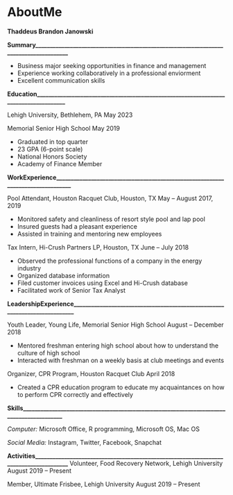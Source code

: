 # AboutMe
**Thaddeus Brandon Janowski**

**Summary\_\_\_\_\_\_\_\_\_\_\_\_\_\_\_\_\_\_\_\_\_\_\_\_\_\_\_\_\_\_\_\_\_\_\_\_\_\_\_\_\_\_\_\_\_\_\_\_\_\_\_\_\_\_\_\_\_\_\_\_\_\_\_\_\_\_\_\_\_\_\_\_\_\_\_\_\_\_\_\_\_\_\_\_\_\_**

- Business major seeking opportunities in finance and management
- Experience working collaboratively in a professional enviorment
- Excellent communication skills

**Education\_\_\_\_\_\_\_\_\_\_\_\_\_\_\_\_\_\_\_\_\_\_\_\_\_\_\_\_\_\_\_\_\_\_\_\_\_\_\_\_\_\_\_\_\_\_\_\_\_\_\_\_\_\_\_\_\_\_\_\_\_\_\_\_\_\_\_\_\_\_\_\_\_\_\_\_\_\_\_\_\_\_\_\_\_**

Lehigh University, Bethlehem, PA                                                                May 2023

Memorial Senior High School                                                                May 2019

- Graduated in top quarter
- 23 GPA (6-point scale)
- National Honors Society
- Academy of Finance Member

**WorkExperience\_\_\_\_\_\_\_\_\_\_\_\_\_\_\_\_\_\_\_\_\_\_\_\_\_\_\_\_\_\_\_\_\_\_\_\_\_\_\_\_\_\_\_\_\_\_\_\_\_\_\_\_\_\_\_\_\_\_\_\_\_\_\_\_\_\_\_\_\_\_\_\_\_\_\_\_\_\_\_\_**

Pool Attendant, Houston Racquet Club, Houston, TX                                                May – August 2017, 2019

- Monitored safety and cleanliness of resort style pool and lap pool
- Insured guests had a pleasant experience
- Assisted in training and mentoring new employees

Tax Intern, Hi-Crush Partners LP, Houston, TX                                                June – July 2018

- Observed the professional functions of a company in the energy industry
- Organized database information
- Filed customer invoices using Excel and Hi-Crush database
- Facilitated work of Senior Tax Analyst

**LeadershipExperience\_\_\_\_\_\_\_\_\_\_\_\_\_\_\_\_\_\_\_\_\_\_\_\_\_\_\_\_\_\_\_\_\_\_\_\_\_\_\_\_\_\_\_\_\_\_\_\_\_\_\_\_\_\_\_\_\_\_\_\_\_\_\_\_\_\_\_\_\_\_\_\_\_\_\_**

Youth Leader, Young Life, Memorial Senior High School                                        August – December 2018

- Mentored freshman entering high school about how to understand the culture of high school
- Interacted with freshman on a weekly basis at club meetings and events

Organizer, CPR Program, Houston Racquet Club                                                April 2018

- Created a CPR education program to educate my acquaintances on how to perform CPR correctly and effectively

**Skills\_\_\_\_\_\_\_\_\_\_\_\_\_\_\_\_\_\_\_\_\_\_\_\_\_\_\_\_\_\_\_\_\_\_\_\_\_\_\_\_\_\_\_\_\_\_\_\_\_\_\_\_\_\_\_\_\_\_\_\_\_\_\_\_\_\_\_\_\_\_\_\_\_\_\_\_\_\_\_\_\_\_\_\_\_\_\_\_\_**

_Computer:_ Microsoft Office, R programming, Microsoft OS, Mac OS

_Social Media:_ Instagram, Twitter, Facebook, Snapchat

**Activities\_\_\_\_\_\_\_\_\_\_\_\_\_\_\_\_\_\_\_\_\_\_\_\_\_\_\_\_\_\_\_\_\_\_\_\_\_\_\_\_\_\_\_\_\_\_\_\_\_\_\_\_\_\_\_\_\_\_\_\_\_\_\_\_\_\_\_\_\_\_\_\_\_\_\_\_\_\_\_\_\_\_\_\_\_\_** Volunteer, Food Recovery Network, Lehigh University                                        August 2019 – Present

Member, Ultimate Frisbee, Lehigh University                                                August 2019 – Present
